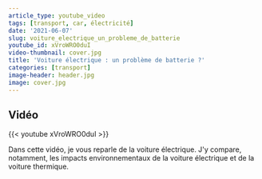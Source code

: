 ```yaml
---
article_type: youtube_video
tags: [transport, car, électricité]
date: '2021-06-07'
slug: voiture_electrique_un_probleme_de_batterie
youtube_id: xVroWRO0duI
video-thumbnail: cover.jpg
title: 'Voiture électrique : un problème de batterie ?'
categories: [transport]
image-header: header.jpg
image: cover.jpg
---
```


## Vidéo

{{< youtube xVroWRO0duI >}}

Dans cette vidéo, je vous reparle de la voiture électrique. J'y compare, notamment, les impacts environnementaux de la voiture électrique et de la voiture thermique.